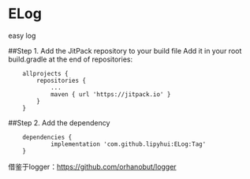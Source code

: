# ELog
easy log

##Step 1. Add the JitPack repository to your build file
Add it in your root build.gradle at the end of repositories:
```
	allprojects {
		repositories {
			...
			maven { url 'https://jitpack.io' }
		}
	}
```

##Step 2. Add the dependency
```
	dependencies {
	        implementation 'com.github.lipyhui:ELog:Tag'
	}
```

借鉴于logger：https://github.com/orhanobut/logger
